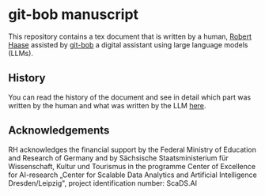 # git-bob manuscript

This repository contains a tex document that is written by a human, [Robert Haase](https://github.com/haesleinhuepf) assisted by [git-bob](https://github.com/haesleinhuepf/git-bob) a digital assistant using large language models (LLMs). 

## History

You can read the history of the document and see in detail which part was written by the human and what was written by the LLM [here](https://github.com/haesleinhuepf/git-bob-manuscript/commits/main/).

## Acknowledgements

RH acknowledges the financial support by the Federal Ministry of Education and Research of Germany and by Sächsische Staatsministerium für Wissenschaft, Kultur und Tourismus in the programme Center of Excellence for AI-research „Center for Scalable Data Analytics and Artificial Intelligence Dresden/Leipzig", project identification number: ScaDS.AI
